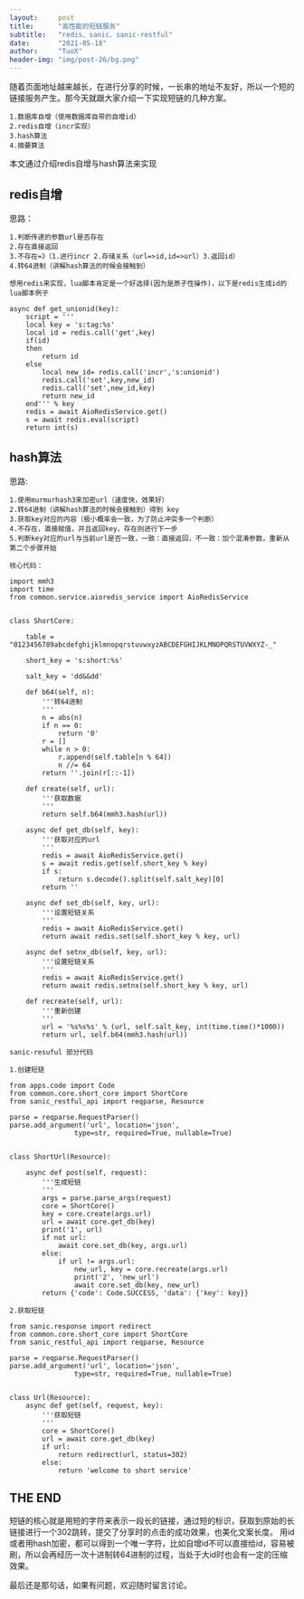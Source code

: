 ```yaml
---
layout:     post
title:      "高性能的短链服务"
subtitle:   "redis、sanic、sanic-restful"
date:       "2021-05-18"
author:     "TuoX"
header-img: "img/post-26/bg.png"
---
```


随着页面地址越来越长，在进行分享的时候，一长串的地址不友好，所以一个短的链接服务产生。那今天就跟大家介绍一下实现短链的几种方案。

    1.数据库自增（使用数据库自带的自增id）
    2.redis自增（incr实现）
    3.hash算法
    4.摘要算法

本文通过介绍redis自增与hash算法来实现

## redis自增


思路：

    1.判断传递的参数url是否存在
    2.存在直接返回
    3.不存在=》（1.进行incr 2.存储关系（url=>id,id=>url）3.返回id）
    4.转64进制（讲解hash算法的时候会接触到）

    想用redis来实现，lua脚本肯定是一个好选择(因为是原子性操作)，以下是redis生成id的lua脚本例子

    async def get_unionid(key):
        script = '''
        local key = 's:tag:%s'
        local id = redis.call('get',key)
        if(id)
        then
            return id
        else
            local new_id= redis.call('incr','s:unionid')
            redis.call('set',key,new_id)
            redis.call('set',new_id,key)
            return new_id
        end''' % key
        redis = await AioRedisService.get()
        s = await redis.eval(script)
        return int(s)

## hash算法


思路:

    1.使用murmurhash3来加密url（速度快，效果好）
    2.转64进制（讲解hash算法的时候会接触到）得到 key
    3.获取key对应的内容（极小概率会一致，为了防止冲突多一个判断）
    4.不存在，直接赋值，并且返回key，存在则进行下一步
    5.判断key对应的url与当前url是否一致，一致：直接返回，不一致：加个混淆参数，重新从第二个步骤开始

    核心代码：

    import mmh3
    import time
    from common.service.aioredis_service import AioRedisService


    class ShortCore:

        table = "0123456789abcdefghijklmnopqrstuvwxyzABCDEFGHIJKLMNOPQRSTUVWXYZ-_"

        short_key = 's:short:%s'

        salt_key = 'dd&&dd'

        def b64(self, n):
            '''转64进制
            '''
            n = abs(n)
            if n == 0:
                return '0'
            r = []
            while n > 0:
                r.append(self.table[n % 64])
                n //= 64
            return ''.join(r[::-1])

        def create(self, url):
            '''获取数据
            '''
            return self.b64(mmh3.hash(url))

        async def get_db(self, key):
            '''获取对应的url
            '''
            redis = await AioRedisService.get()
            s = await redis.get(self.short_key % key)
            if s:
                return s.decode().split(self.salt_key)[0]
            return ''

        async def set_db(self, key, url):
            '''设置短链关系
            '''
            redis = await AioRedisService.get()
            return await redis.set(self.short_key % key, url)

        async def setnx_db(self, key, url):
            '''设置短链关系
            '''
            redis = await AioRedisService.get()
            return await redis.setnx(self.short_key % key, url)

        def recreate(self, url):
            '''重新创建
            '''
            url = '%s%s%s' % (url, self.salt_key, int(time.time()*1000))
            return url, self.b64(mmh3.hash(url))

    sanic-resuful 部分代码

    1.创建短链

    from apps.code import Code
    from common.core.short_core import ShortCore
    from sanic_restful_api import reqparse, Resource

    parse = reqparse.RequestParser()
    parse.add_argument('url', location='json',
                    type=str, required=True, nullable=True)


    class ShortUrl(Resource):

        async def post(self, request):
            '''生成短链
            '''
            args = parse.parse_args(request)
            core = ShortCore()
            key = core.create(args.url)
            url = await core.get_db(key)
            print('1', url)
            if not url:
                await core.set_db(key, args.url)
            else:
                if url != args.url:
                    new_url, key = core.recreate(args.url)
                    print('2', 'new_url')
                    await core.set_db(key, new_url)
            return {'code': Code.SUCCESS, 'data': {'key': key}}

    2.获取短链

    from sanic.response import redirect
    from common.core.short_core import ShortCore
    from sanic_restful_api import reqparse, Resource

    parse = reqparse.RequestParser()
    parse.add_argument('url', location='json',
                    type=str, required=True, nullable=True)


    class Url(Resource):
        async def get(self, request, key):
            '''获取短链
            '''
            core = ShortCore()
            url = await core.get_db(key)
            if url:
                return redirect(url, status=302)
            else:
                return 'welcome to short service'


## THE END

短链的核心就是用短的字符来表示一段长的链接，通过短的标识，获取到原始的长链接进行一个302跳转，提交了分享时的点击的成功效果，也美化文案长度。
用id或者用hash加密，都可以得到一个唯一字符，比如自增id不可以直接给id，容易被刷，所以会再经历一次十进制转64进制的过程，当处于大id时也会有一定的压缩效果。

最后还是那句话，如果有问题，欢迎随时留言讨论。